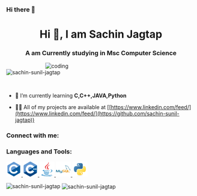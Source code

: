 ### Hi there 👋

<h1 align="center">Hi 👋, I am Sachin Jagtap</h1>
<h3 align="center">A am Currently studying in Msc Computer Science</h3>

<img align = "right" alt ="coding" width ="400" src="[https://www.google.com/url?sa=i&url=https%3A%2F%2Fprototypr.io%2Finspiration%2Flate-night-coding-by-afsal-dribbble&psig=AOvVaw1x1v3Q7QzyQAwGkTPhpqAB&ust=1691505281584000&source=images&cd=vfe&opi=89978449&ved=0CBEQjRxqFwoTCIi0orvjyoADFQAAAAAdAAAAABAI](https://www.google.com/imgres?imgurl=https%3A%2F%2Fmedia2.giphy.com%2Fmedia%2FlP8xu5t2DLGG045H8F%2Fgiphy.gif&tbnid=heNSQwKORMWQ6M&vet=12ahUKEwjp2Oms4sqAAxUFoWMGHV8TAbsQMygPegUIARDJAg..i&imgrefurl=https%3A%2F%2Fgiphy.com%2Fgifs%2Fhacktiv8-code-programming-programmer-lP8xu5t2DLGG045H8F&docid=vCBWIW-_TDrIhM&w=382&h=480&q=animated%20coding%20gif&ved=2ahUKEwjp2Oms4sqAAxUFoWMGHV8TAbsQMygPegUIARDJAg) ">

<p align="left"> <img src="https://komarev.com/ghpvc/?username=sachin-sunil-jagtap&label=Profile%20views&color=0e75b6&style=flat" alt="sachin-sunil-jagtap" /> </p>

<p align="left"> <a href="https://twitter.com/" target="blank"><img src="https://img.shields.io/twitter/follow/?logo=twitter&style=for-the-badge" alt="" /></a> </p>

- 🌱 I’m currently learning **C,C++,JAVA,Python**

- 👨‍💻 All of my projects are available at [[https://www.linkedin.com/feed/](https://www.linkedin.com/feed/](https://github.com/sachin-sunil-jagtap))

<h3 align="left">Connect with me:</h3>
<p align="left">
</p>

<h3 align="left">Languages and Tools:</h3>
<p align="left"> <a href="https://www.cprogramming.com/" target="_blank" rel="noreferrer"> <img src="https://raw.githubusercontent.com/devicons/devicon/master/icons/c/c-original.svg" alt="c" width="40" height="40"/> </a> <a href="https://www.w3schools.com/cpp/" target="_blank" rel="noreferrer"> <img src="https://raw.githubusercontent.com/devicons/devicon/master/icons/cplusplus/cplusplus-original.svg" alt="cplusplus" width="40" height="40"/> </a> <a href="https://www.java.com" target="_blank" rel="noreferrer"> <img src="https://raw.githubusercontent.com/devicons/devicon/master/icons/java/java-original.svg" alt="java" width="40" height="40"/> </a> <a href="https://www.mysql.com/" target="_blank" rel="noreferrer"> <img src="https://raw.githubusercontent.com/devicons/devicon/master/icons/mysql/mysql-original-wordmark.svg" alt="mysql" width="40" height="40"/> </a> <a href="https://www.python.org" target="_blank" rel="noreferrer"> <img src="https://raw.githubusercontent.com/devicons/devicon/master/icons/python/python-original.svg" alt="python" width="40" height="40"/> </a> </p>

<p><img align="left" src="https://github-readme-stats.vercel.app/api/top-langs?username=sachin-sunil-jagtap&show_icons=true&locale=en&layout=compact" alt="sachin-sunil-jagtap" /></p>

<p>&nbsp;<img align="center" src="https://github-readme-stats.vercel.app/api?username=sachin-sunil-jagtap&show_icons=true&locale=en" alt="sachin-sunil-jagtap" /></p>
